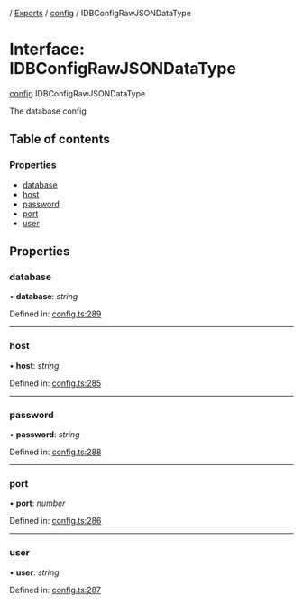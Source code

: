 [](../README.md) / [Exports](../modules.md) / [config](../modules/config.md) / IDBConfigRawJSONDataType

# Interface: IDBConfigRawJSONDataType

[config](../modules/config.md).IDBConfigRawJSONDataType

The database config

## Table of contents

### Properties

- [database](config.idbconfigrawjsondatatype.md#database)
- [host](config.idbconfigrawjsondatatype.md#host)
- [password](config.idbconfigrawjsondatatype.md#password)
- [port](config.idbconfigrawjsondatatype.md#port)
- [user](config.idbconfigrawjsondatatype.md#user)

## Properties

### database

• **database**: *string*

Defined in: [config.ts:289](https://github.com/onzag/itemize/blob/0569bdf2/config.ts#L289)

___

### host

• **host**: *string*

Defined in: [config.ts:285](https://github.com/onzag/itemize/blob/0569bdf2/config.ts#L285)

___

### password

• **password**: *string*

Defined in: [config.ts:288](https://github.com/onzag/itemize/blob/0569bdf2/config.ts#L288)

___

### port

• **port**: *number*

Defined in: [config.ts:286](https://github.com/onzag/itemize/blob/0569bdf2/config.ts#L286)

___

### user

• **user**: *string*

Defined in: [config.ts:287](https://github.com/onzag/itemize/blob/0569bdf2/config.ts#L287)
